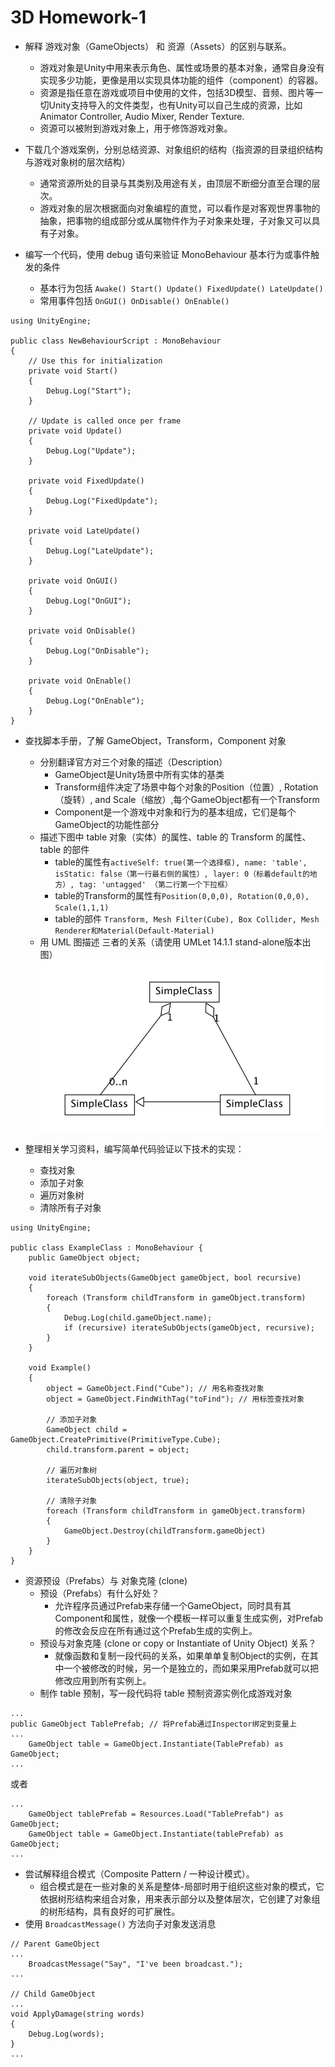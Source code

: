 # 3D Homework-1

- 解释 游戏对象（GameObjects） 和 资源（Assets）的区别与联系。
    - 游戏对象是Unity中用来表示角色、属性或场景的基本对象，通常自身没有实现多少功能，更像是用以实现具体功能的组件（component）的容器。
    - 资源是指任意在游戏或项目中使用的文件，包括3D模型、音频、图片等一切Unity支持导入的文件类型，也有Unity可以自己生成的资源，比如Animator Controller, Audio Mixer, Render Texture.
    - 资源可以被附到游戏对象上，用于修饰游戏对象。
    
- 下载几个游戏案例，分别总结资源、对象组织的结构（指资源的目录组织结构与游戏对象树的层次结构）
    - 通常资源所处的目录与其类别及用途有关，由顶层不断细分直至合理的层次。
    - 游戏对象的层次根据面向对象编程的直觉，可以看作是对客观世界事物的抽象，把事物的组成部分或从属物件作为子对象来处理，子对象又可以具有子对象。

- 编写一个代码，使用 debug 语句来验证 MonoBehaviour 基本行为或事件触发的条件
    - 基本行为包括 `Awake() Start() Update() FixedUpdate() LateUpdate()`
    - 常用事件包括 `OnGUI() OnDisable() OnEnable()`
```
using UnityEngine;

public class NewBehaviourScript : MonoBehaviour
{
    // Use this for initialization
    private void Start()
    {
        Debug.Log("Start");
    }

    // Update is called once per frame
    private void Update()
    {
        Debug.Log("Update");
    }

    private void FixedUpdate()
    {
        Debug.Log("FixedUpdate");
    }

    private void LateUpdate()
    {
        Debug.Log("LateUpdate");
    }

    private void OnGUI()
    {
        Debug.Log("OnGUI");
    }

    private void OnDisable()
    {
        Debug.Log("OnDisable");
    }

    private void OnEnable()
    {
        Debug.Log("OnEnable");
    }
}
```
- 查找脚本手册，了解 GameObject，Transform，Component 对象
    - 分别翻译官方对三个对象的描述（Description）
        - GameObject是Unity场景中所有实体的基类
        - Transform组件决定了场景中每个对象的Position（位置）, Rotation（旋转）, and Scale（缩放）,每个GameObject都有一个Transform
        - Component是一个游戏中对象和行为的基本组成，它们是每个GameObject的功能性部分
    - 描述下图中 table 对象（实体）的属性、table 的 Transform 的属性、 table 的部件
        - table的属性有`activeSelf: true(第一个选择框), name: 'table', isStatic: false（第一行最右侧的属性）, layer: 0（标着default的地方）, tag: 'untagged' （第二行第一个下拉框）`
        - table的Transform的属性有`Position(0,0,0), Rotation(0,0,0), Scale(1,1,1)`
        - table的部件 `Transform, Mesh Filter(Cube), Box Collider, Mesh Renderer和Material(Default-Material)`
    - 用 UML 图描述 三者的关系（请使用 UMLet 14.1.1 stand-alone版本出图）
![](uml.jpg)

- 整理相关学习资料，编写简单代码验证以下技术的实现：
    - 查找对象
    - 添加子对象
    - 遍历对象树
    - 清除所有子对象
```
using UnityEngine;

public class ExampleClass : MonoBehaviour {
    public GameObject object;
    
    void iterateSubObjects(GameObject gameObject, bool recursive) 
    {
        foreach (Transform childTransform in gameObject.transform)
        {
            Debug.Log(child.gameObject.name);
            if (recursive) iterateSubObjects(gameObject, recursive);
        }
    }
    
    void Example() 
    {
        object = GameObject.Find("Cube"); // 用名称查找对象
        object = GameObject.FindWithTag("toFind"); // 用标签查找对象
        
        // 添加子对象
        GameObject child = GameObject.CreatePrimitive(PrimitiveType.Cube);
        child.transform.parent = object;
        
        // 遍历对象树
        iterateSubObjects(object, true);
        
        // 清除子对象
        foreach (Transform childTransform in gameObject.transform)
        {
            GameObject.Destroy(childTransform.gameObject)
        }
    }
}
```
- 资源预设（Prefabs）与 对象克隆 (clone)
    - 预设（Prefabs）有什么好处？
        - 允许程序员通过Prefab来存储一个GameObject，同时具有其Component和属性，就像一个模板一样可以重复生成实例，对Prefab的修改会反应在所有通过这个Prefab生成的实例上。
    - 预设与对象克隆 (clone or copy or Instantiate of Unity Object) 关系？
        - 就像函数和复制一段代码的关系，如果单单复制Object的实例，在其中一个被修改的时候，另一个是独立的，而如果采用Prefab就可以把修改应用到所有实例上。
    - 制作 table 预制，写一段代码将 table 预制资源实例化成游戏对象
```
...
public GameObject TablePrefab; // 将Prefab通过Inspector绑定到变量上
...
    GameObject table = GameObject.Instantiate(TablePrefab) as GameObject;
...
```
或者
```
...
    GameObject tablePrefab = Resources.Load("TablePrefab") as GameObject;
    GameObject table = GameObject.Instantiate(tablePrefab) as GameObject;
...
```

- 尝试解释组合模式（Composite Pattern / 一种设计模式）。
    - 组合模式是在一些对象的关系是整体-局部时用于组织这些对象的模式，它依据树形结构来组合对象，用来表示部分以及整体层次，它创建了对象组的树形结构，具有良好的可扩展性。
- 使用 `BroadcastMessage()` 方法向子对象发送消息
```
// Parent GameObject
...
    BroadcastMessage("Say", "I've been broadcast.");
...

// Child GameObject
...
void ApplyDamage(string words) 
{
    Debug.Log(words);
}
...
```
